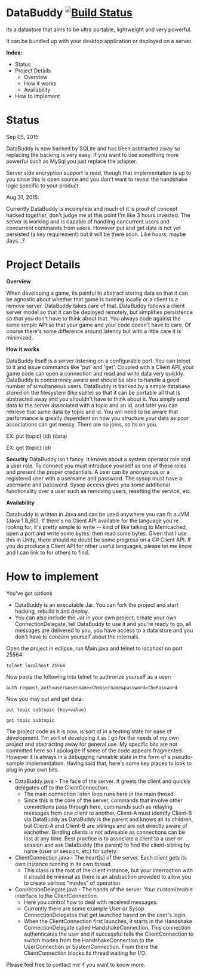 DataBuddy [![Build Status](https://travis-ci.org/aarontharris/DataBuddy.svg)](https://travis-ci.org/aarontharris/DataBuddy)
======

Its a datastore that aims to be ultra portable, lightweight and very powerful.

It can be bundled up with your desktop application or deployed on a server.

<b>Index:</b>
- Status
- Project Details
  - Overview
  - How it works
  - Availability
- How to implement

Status
======

Sep 05, 2015:

DataBuddy is now backed by SQLite and has been asbtracted away so replacing the backing is very easy.  If you want to use something more powerful such as MySql you just replace the adapter.

Server side encryption support is read, though that implementation is up to you since this is open source and you don't want to reveal the handshake logic specific to your product.

Aug 31, 2015:

Currently DataBuddy is incomplete and much of it is proof of concept hacked together, don't judge me at this point I'm like 3 hours invested.  The server is working and is capable of handling concurrent users and concurrent commands from users.  However put and get data is not yet persisted (a key requirement) but it will be there soon. Like hours, maybe days...?

Project Details
======

<b>Overview</b>

When developing a game, its painful to abstract storing data so that it can be agnostic about whether that game is running locally or a client to a remove server.
DataBuddy takes care of that.  DataBuddy follows a client server model so that it can be deployed remotely, but simplifies persistence so that you don't have to think about that.
You always code against the same simple API so that your game and your code doesn't have to care.  Of course there's some difference around latency but with a little care it is minimized.

<b>How it works</b>

DataBuddy itself is a server listening on a configurable port.  You can telnet to it and issue commands like 'put' and 'get'.
Coupled with a Client API, your game code can open a connection and read and write data very quickly.  DataBuddy is concurrency aware and should be able to handle a good number of simultaneous users.
DataBuddy is backed by a simple database stored on the filesystem (like sqlite) so that it can be portable all that is abstracted away and you shouldn't have to think about it.
You simply send data to the server associated with a topic and an id, and later you can retrieve that same data by topic and id.
You will need to be aware that performance is greatly dependent on how you structure your data as poor associations can get messy.
There are no joins, so its on you.

EX: put (topic) (id) (data)

EX: get (topic) (id)

<b>Security</b>
DataBuddy isn't fancy.  It knows about a system operator role and a user role.  To connect you must introduce yourself as one of these roles and present the proper credentials.
A user can by anonymous or a registered user with a username and password. The sysop must have a username and password.  Sysop access gives you some additional functionality over a user such as removing users, resetting the service, etc.

<b>Availability</b>

Databuddy is written in Java and can be used anywhere you can fit a JVM (Java 1.8_60).  If there's no Client API available for the language you're lookng for, it's pretty simple to write -- kind of like talking to Memcached, open a port and write some bytes, then read some bytes.
Given that I use this in Unity, there should no doubt be some progress on a C# Client API.  If you do produce a Client API for other useful languages, please let me know and I can link to for others to find.

How to implement
======

You've got options
- DataBuddy is an executable Jar. You can fork the project and start hacking, rebuild it and deploy.
- You can also include the Jar in your own project, create your own ConnectionDelegate, tell DataBuddy to use it and you're ready to go, all messages are delivered to you, you have access to a data store and you don't have to concern yourself about the internals.

Open the project in eclipse, run Main.java and telnet to locahost on port 25564:

```
telnet localhost 25564
```

Now paste the following into telnet to authrorize yourself as a user:

```
auth request_auth=user&username=theUsername&password=thePassword
```

Now you may put and get data:

```
put topic subtopic {key=value}

get topic subtopic
```


The project code as it is now, is sort of in a testing state for ease of development.  I'm sort of developing it as I go for the needs of my own project and abstracting away for general use.  My specific bits are not committed here so I apologize if some of the code appears fragmented.  However it is always in a debugging runnable state in the form of a pseudo-sample implementation.  Having said that, here's some key places to look to plug in your own bits.

- DataBuddy.java - The face of the server.  It greets the client and quickly delegates off to the ClientConnection.
  - The main connection listen loop runs here in the main thread.
  - Since this is the core of the server, commands that involve other connections pass through here, commands such as relaying messages from one client to another.  Client-A must identify Client-B via DataBuddy as DataBuddy is the parent and knows all its children, but Client-A and Client-B are siblings and are not directly aware of eachother.  Binding clients is not advisable as connections can be lost at any time.  Best practice is to associate a client to a user or session and ask DataBuddy (the parent) to find the client-sibling by name (user or session, etc) for safety.
- ClientConnection.java - The heart[s] of the server.  Each client gets its own instance running in its own thread.
  - This class is the root of the client instance, but your interraction with it should be minimal as there is an abstraction provided to allow you to create various "modes" of operation
- ConnectionDelegate.java - The hands of the server. Your customizeable interface to the ClientConnection.
  - Here you control how to deal with received messages.
  - Currently there are some example User or Sysop ConnectionDelegates that get launched based on the user's login.
  - When the ClientConnection first launches, it starts in the Handshake ConnectionDelegate called HandshakeConnection.  This connection authenticates the user and if successful tells the ClientConnection to switch modes from the HandshakeConnection to the UserConnection or SystemConnection.  From there the ClientConnection blocks its thread waiting for I/O.

Please feel free to contact me if you want to know more.
